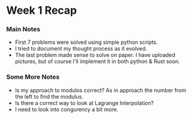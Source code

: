 # Week 1 Recap

### Main Notes

- First 7 problems were solved using simple python scripts.
- I tried to document my thought process as it evolved.
- The last problem made sense to solve on paper. I have uploaded pictures, but of course I'll
implement it in both python & Rust soon.

### Some More Notes

- Is my approach to modulos correct? As in approach the number from the left to find the modulus.
- Is there a correct way to look at Lagrange Interpolation?
- I need to look into congurency a bit more.
